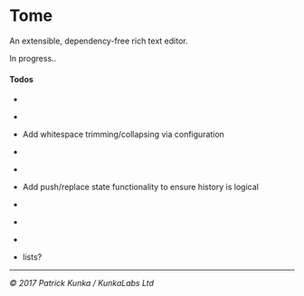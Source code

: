 # Tome
An extensible, dependency-free rich text editor.

In progress..

#### Todos

- ~~~Ensure active markups are always accurate on set selection~~~
- ~~~Add line-break functionality~~~
- Add whitespace trimming/collapsing via configuration
- ~~~remove collapsed inline markup cruft when changing selection (see toggle inline todo)~~~
- ~~~Increase plain text block break to two newline chars~~~
- Add push/replace state functionality to ensure history is logical
- ~~~Basic clipboard sanitization~~~
- ~~~Create facade and public API~~~
- ~~~Move all history related actions out of `Tome` and into to a new state manager class~~~
- lists?

---
*&copy; 2017 Patrick Kunka / KunkaLabs Ltd*
